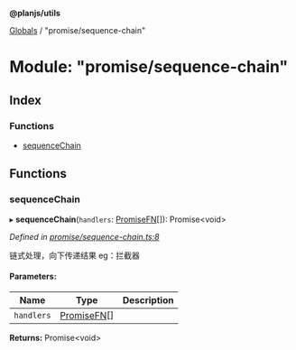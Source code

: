 **@planjs/utils**

[Globals](../README.md) / "promise/sequence-chain"

# Module: "promise/sequence-chain"

## Index

### Functions

* [sequenceChain](_promise_sequence_chain_.md#sequencechain)

## Functions

### sequenceChain

▸ **sequenceChain**(`handlers`: [PromiseFN](_promise_interfaces_.md#promisefn)[]): Promise\<void>

*Defined in [promise/sequence-chain.ts:8](https://github.com/planjs/utils/blob/af978cc/src/promise/sequence-chain.ts#L8)*

链式处理，向下传递结果
eg：拦截器

#### Parameters:

Name | Type | Description |
------ | ------ | ------ |
`handlers` | [PromiseFN](_promise_interfaces_.md#promisefn)[] |   |

**Returns:** Promise\<void>
